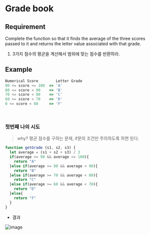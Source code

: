 # Grade book

## Requirement

<p>Complete the function so that it finds the average of the three scores passed to it and returns the letter value associated with that grade.

</p>

  1. 3가지 점수의 평균을 계산해서 범위에 맞는 점수를 반환하라.

## Example

```js
Numerical Score	       Letter Grade
90 <= score <= 100	=> 'A'
80 <= score < 90    => 'B'
70 <= score < 80    => 'C'
60 <= score < 70    => 'D'
0 <= score < 60	    => 'F'
```

<br>

### 첫번째 나의 시도

> why? 평균 점수를 구하는 문제, if문의 조건만 주의하도록 하면 된다. 
> 
```js
function getGrade (s1, s2, s3) {
  let average = (s1 + s2 + s3) / 3
  if(average >= 90 && average <= 100){
    return "A"
  }else if(average >= 80 && average < 90){
    return "B"
  }else if(average >= 70 && average < 80){
    return "C"
  }else if(average >= 60 && average < 70){
    return "D"
  }else{
    return "F"
  }
}
```
- 결과

![image](https://user-images.githubusercontent.com/96808980/175557133-76a0d369-dd38-4033-bd4f-3a18d519d4e4.png)
